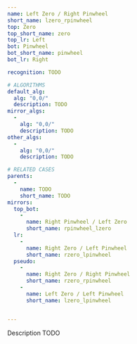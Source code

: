 ```yaml
---
name: Left Zero / Right Pinwheel
short_name: lzero_rpinwheel
top: Zero
top_short_name: zero
top_lr: Left
bot: Pinwheel
bot_short_name: pinwheel
bot_lr: Right

recognition: TODO

# ALGORITHMS
default_alg:
  alg: "0,0/"
  description: TODO
mirror_algs:
  -
    alg: "0,0/"
    description: TODO
other_algs:
  -
    alg: "0,0/"
    description: TODO

# RELATED CASES
parents:
  -
    name: TODO
    short_name: TODO
mirrors:
  top_bot:
    -
      name: Right Pinwheel / Left Zero
      short_name: rpinwheel_lzero
  lr:
    -
      name: Right Zero / Left Pinwheel
      short_name: rzero_lpinwheel
  pseudo:
    -
      name: Right Zero / Right Pinwheel
      short_name: rzero_rpinwheel
    -
      name: Left Zero / Left Pinwheel
      short_name: lzero_lpinwheel


---
```


Description TODO

